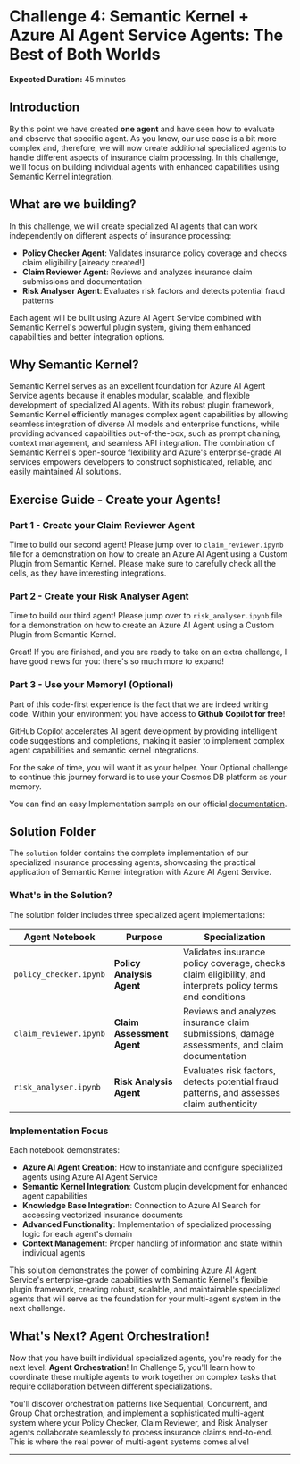 # Challenge 4: Semantic Kernel + Azure AI Agent Service Agents: The Best of Both Worlds

**Expected Duration:** 45 minutes

## Introduction
By this point we have created **one agent** and have seen how to evaluate and observe that specific agent. As you know, our use case is a bit more complex and, therefore, we will now create additional specialized agents to handle different aspects of insurance claim processing. In this challenge, we'll focus on building individual agents with enhanced capabilities using Semantic Kernel integration.

## What are we building?
In this challenge, we will create specialized AI agents that can work independently on different aspects of insurance processing:

- **Policy Checker Agent**: Validates insurance policy coverage and checks claim eligibility [already created!]
- **Claim Reviewer Agent**: Reviews and analyzes insurance claim submissions and documentation  
- **Risk Analyser Agent**: Evaluates risk factors and detects potential fraud patterns

Each agent will be built using Azure AI Agent Service combined with Semantic Kernel's powerful plugin system, giving them enhanced capabilities and better integration options.

## Why Semantic Kernel?
Semantic Kernel serves as an excellent foundation for Azure AI Agent Service agents because it enables modular, scalable, and flexible development of specialized AI agents. With its robust plugin framework, Semantic Kernel efficiently manages complex agent capabilities by allowing seamless integration of diverse AI models and enterprise functions, while providing advanced capabilities out-of-the-box, such as prompt chaining, context management, and seamless API integration. The combination of Semantic Kernel's open-source flexibility and Azure's enterprise-grade AI services empowers developers to construct sophisticated, reliable, and easily maintained AI solutions.

## Exercise Guide - Create your Agents!

### Part 1 - Create your Claim Reviewer Agent

Time to build our second agent! Please jump over to `claim_reviewer.ipynb` file for a demonstration on how to create an Azure AI Agent using a Custom Plugin from Semantic Kernel. Please make sure to carefully check all the cells, as they have interesting integrations.

### Part 2 - Create your Risk Analyser Agent

Time to build our third agent! Please jump over to `risk_analyser.ipynb` file for a demonstration on how to create an Azure AI Agent using a Custom Plugin from Semantic Kernel.

Great! If you are finished, and you are ready to take on an extra challenge, I have good news for you: there's so much more to expand! 

### Part 3 - Use your Memory! (Optional)
Part of this code-first experience is the fact that we are indeed writing code. Within your environment you have access to **Github Copilot for free**! 

GitHub Copilot accelerates AI agent development by providing intelligent code suggestions and completions, making it easier to implement complex agent capabilities and semantic kernel integrations.

For the sake of time, you will want it as your helper. Your Optional challenge to continue this journey forward is to use your Cosmos DB platform as your memory. 

You can find an easy Implementation sample on our official [documentation](https://learn.microsoft.com/en-us/azure/cosmos-db/ai-agents#implementation-sample).


## Solution Folder

The `solution` folder contains the complete implementation of our specialized insurance processing agents, showcasing the practical application of Semantic Kernel integration with Azure AI Agent Service.

### What's in the Solution?

The solution folder includes three specialized agent implementations:

| Agent Notebook | Purpose | Specialization |
|----------------|---------|----------------|
| `policy_checker.ipynb` | **Policy Analysis Agent** | Validates insurance policy coverage, checks claim eligibility, and interprets policy terms and conditions |
| `claim_reviewer.ipynb` | **Claim Assessment Agent** | Reviews and analyzes insurance claim submissions, damage assessments, and claim documentation |
| `risk_analyser.ipynb` | **Risk Analysis Agent** | Evaluates risk factors, detects potential fraud patterns, and assesses claim authenticity |

### Implementation Focus

Each notebook demonstrates:

- **Azure AI Agent Creation**: How to instantiate and configure specialized agents using Azure AI Agent Service
- **Semantic Kernel Integration**: Custom plugin development for enhanced agent capabilities
- **Knowledge Base Integration**: Connection to Azure AI Search for accessing vectorized insurance documents
- **Advanced Functionality**: Implementation of specialized processing logic for each agent's domain
- **Context Management**: Proper handling of information and state within individual agents

This solution demonstrates the power of combining Azure AI Agent Service's enterprise-grade capabilities with Semantic Kernel's flexible plugin framework, creating robust, scalable, and maintainable specialized agents that will serve as the foundation for your multi-agent system in the next challenge.


## What's Next? Agent Orchestration!

Now that you have built individual specialized agents, you're ready for the next level: **Agent Orchestration**! In Challenge 5, you'll learn how to coordinate these multiple agents to work together on complex tasks that require collaboration between different specializations. 

You'll discover orchestration patterns like Sequential, Concurrent, and Group Chat orchestration, and implement a sophisticated multi-agent system where your Policy Checker, Claim Reviewer, and Risk Analyser agents collaborate seamlessly to process insurance claims end-to-end. This is where the real power of multi-agent systems comes alive!

---